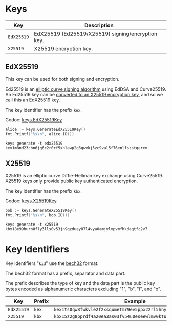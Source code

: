 # Keys

| Key        | Description                                       |
| ---------- | ------------------------------------------------- |
| `EdX25519` | EdX25519 (Ed25519/X25519) signing/encryption key. |
| `X25519`   | X25519 encryption key.                            |

## EdX25519

This key can be used for both signing and encryption.

Ed25519 is an [elliptic curve signing algorithm](https://tools.ietf.org/html/rfc8032) using EdDSA and Curve25519.
An Ed25519 key can be [converted to an X25519 encryption key](https://blog.filippo.io/using-ed25519-keys-for-encryption/),
and so we call this an EdX25519 key.

The key identifier has the prefix `kex`.

Godoc: [keys.EdX25519Key](https://pkg.go.dev/github.com/keys-pub/keys?tab=doc#EdX25519Key)

```go
alice := keys.GenerateEdX25519Key()
fmt.Printf("%s\n", alice.ID())
```

```shell
keys generate -t edx25519
kex1m8nd23chn6jg6c2r0rf5xhlawp2g6qwvkj5zc9val5f76enlfszstqerxm
```

## X25519

X25519 is an elliptic curve Diffie-Hellman key exchange using Curve25519.
X25519 keys only provide public key authenticated encryption.

The key identifier has the prefix `kbx`.

Godoc: [keys.X25519Key](https://pkg.go.dev/github.com/keys-pub/keys?tab=doc#EdX25519Key)

```go
bob := keys.GenerateX25519Key()
fmt.Printf("%s\n", bob.ID())
```

```shell
keys generate -t x25519
kbx18e99hurn8fly3lls0v53jn9qzduey87l4vya0amjylvpvmfhkdaqtfc2v7
```

# Key Identifiers

Key identifiers "`kid`" use the [bech32](https://en.bitcoin.it/wiki/BIP_0173) format.

The bech32 format has a prefix, separator and data part.

The prefix describes the type of key and the data part is the public key bytes encoded as alphanumeric characters excluding "1", "b", "i", and "o".

| Key        | Prefix | Example                                                          |
| ---------- | ------ | ---------------------------------------------------------------- |
| `EdX25519` | `kex`  | `kex1ts0qw8fwkvle2f2xsqumetmr9ev5ppx22rl5hnycen68sanjzl7qnta629` |
| `X25519`   | `kbx`  | `kbx15z2g8pprdf4a20ea3as03fv54u0eseewlmv0ktu0ezwzakm2x3ss28selu` |
